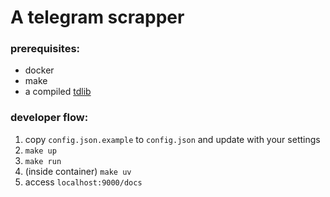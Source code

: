 # A telegram scrapper

### prerequisites:
- docker
- make
- a compiled [tdlib](https://github.com/tdlib/td)

### developer flow:
1. copy `config.json.example` to `config.json` and update with your settings
2. `make up`
3. `make run`
4. (inside container) `make uv`
5. access `localhost:9000/docs`
